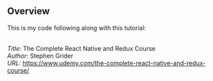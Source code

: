 ## Overview 

This is my code following along with this tutorial: <br /> <br />

*Title:* The Complete React Native and Redux Course <br />
*Author:* Stephen Grider <br />
*URL:* https://www.udemy.com/the-complete-react-native-and-redux-course/ <br />
